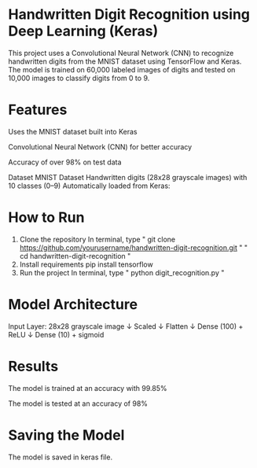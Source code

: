 # Handwritten Digit Recognition using Deep Learning (Keras)
This project uses a Convolutional Neural Network (CNN) to recognize handwritten digits from the MNIST dataset using TensorFlow and Keras. The model is trained on 60,000 labeled images of digits and tested on 10,000 images to classify digits from 0 to 9.

# Features
Uses the MNIST dataset built into Keras

Convolutional Neural Network (CNN) for better accuracy

Accuracy of over 98% on test data

Dataset
MNIST Dataset
Handwritten digits (28x28 grayscale images) with 10 classes (0–9)
Automatically loaded from Keras:

# How to Run
1. Clone the repository
In terminal, type 
" git clone https://github.com/yourusername/handwritten-digit-recognition.git " 
" cd handwritten-digit-recognition "
2. Install requirements
pip install tensorflow
3. Run the project
In terminal, type 
" python digit_recognition.py "


# Model Architecture

Input Layer: 28x28 grayscale image
↓
Scaled 
↓
Flatten
↓
Dense (100) + ReLU
↓
Dense (10) + sigmoid

# Results
The model is trained at an accuracy  with 99.85%

The model is tested at an accuracy of 98%

# Saving the Model
The model is saved in keras file.

